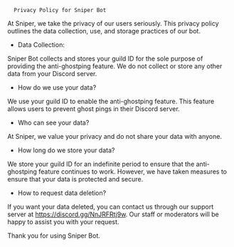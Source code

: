       Privacy Policy for Sniper Bot

At Sniper, we take the privacy of our users seriously. This privacy policy outlines the data collection, use, and storage practices of our bot.

- Data Collection:

Sniper Bot collects and stores your guild ID for the sole purpose of providing the anti-ghostping feature. We do not collect or store any other data from your Discord server.

- How do we use your data?

We use your guild ID to enable the anti-ghostping feature. This feature allows users to prevent ghost pings in their Discord server.

- Who can see your data?

At Sniper, we value your privacy and do not share your data with anyone.

- How long do we store your data?

We store your guild ID for an indefinite period to ensure that the anti-ghostping feature continues to work. However, we have taken measures to ensure that your data is protected and secure.

- How to request data deletion?

If you want your data deleted, you can contact us through our support server at https://discord.gg/NnJRFRtj9w. Our staff or moderators will be happy to assist you with your request.

Thank you for using Sniper Bot. 
                                                                                                                                                                                      
